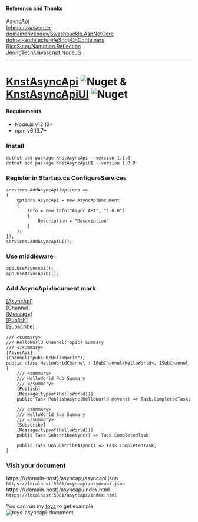 #### Reference and Thanks
[AsyncApi](https://www.asyncapi.com/)  
[tehmantra/saunter](https://github.com/tehmantra/saunter)  
[domaindrivendev/Swashbuckle.AspNetCore](https://github.com/domaindrivendev/Swashbuckle.AspNetCore)  
[dotnet-architecture/eShopOnContainers](https://github.com/dotnet-architecture/eShopOnContainers/tree/dotnet3-migration/dev-dotnet3)  
[RicoSuter/Namotion.Reflection](https://github.com/RicoSuter/Namotion.Reflection)  
[JeringTech/Javascript.NodeJS](https://github.com/JeringTech/Javascript.NodeJS)
***  
# [KnstAsyncApi](https://www.nuget.org/packages/KnstAsyncApi) ![Nuget](https://img.shields.io/nuget/v/KnstAsyncApi) & [KnstAsyncApiUI](https://www.nuget.org/packages/KnstAsyncApiUI) ![Nuget](https://img.shields.io/nuget/v/KnstAsyncApiUI)
#### Requirements  
* Node.js v12.16+
* npm v6.13.7+

### Install
```
dotnet add package KnstAsyncApi --version 1.1.0
dotnet add package KnstAsyncApiUI --version 1.0.8
```

### Register in Startup.cs ConfigureServices
```
services.AddAsyncApi(options =>
{
    options.AsyncApi = new AsyncApiDocument
    {
        Info = new Info("Async API", "1.0.0")
        {
            Description = "Description"
        }
    };
});
services.AddAsyncApiUI();
```
### Use middleware
```
app.UseAsyncApi();
app.UseAsyncApiUI();
```
### Add AsyncApi document mark  
[[AsyncApi]](https://github.com/d0972058277/KnstEventBus/blob/master/KnstAsyncApi/Attributes/AsyncApiAttribute.cs)  
[[Channel]](https://github.com/d0972058277/KnstEventBus/blob/master/KnstAsyncApi/Attributes/ChannelAttribute.cs)  
[[Message]](https://github.com/d0972058277/KnstEventBus/blob/master/KnstAsyncApi/Attributes/MessageAttribute.cs)  
[[Publish]](https://github.com/d0972058277/KnstEventBus/blob/master/KnstAsyncApi/Attributes/PublishAttribute.cs)  
[[Subscribe]](https://github.com/d0972058277/KnstEventBus/blob/master/KnstAsyncApi/Attributes/SubscribeAttribute.cs)  
```
/// <summary>
/// HelloWorld Channel(Topic) Summary
/// </summary>
[AsyncApi]
[Channel("pubsub/HelloWorld")]
public class HelloWorldChannel : IPubChannel<HelloWorld>, ISubChannel
{
    /// <summary>
    /// HelloWorld Pub Summary
    /// </summary>
    [Publish]
    [Message(typeof(HelloWorld))]
    public Task PublishAsync(HelloWorld @event) => Task.CompletedTask;

    /// <summary>
    /// HelloWorld Sub Summary
    /// </summary>
    [Subscribe]
    [Message(typeof(HelloWorld))]
    public Task SubscribeAsync() => Task.CompletedTask;

    public Task UnSubscribeAsync() => Task.CompletedTask;
}
```
### Visit your document  
https://{domain-host}/asyncapi/asyncapi.json  
```https://localhost:5001/asyncapi/asyncapi.json```  
https://{domain-host}/asyncapi/index.html  
```https://localhost:5001/asyncapi/index.html```  

You can run my [toys](https://github.com/d0972058277/KnstEventBus/tree/master/Toys) to get example.  
![toys-asyncapi-document](https://raw.githubusercontent.com/d0972058277/KnstEventBus/master/Images/toys-asyncapi-document.png)
